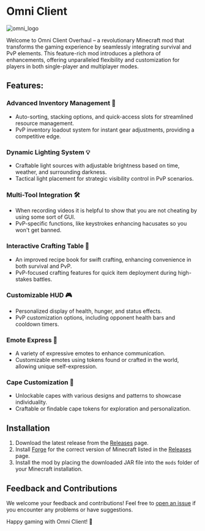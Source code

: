 # Omni Client

![omni_logo](https://github.com/0SGames/Omni/assets/112166972/da0ece2a-f914-4b57-8c67-b016ab5139ee)

Welcome to Omni Client Overhaul – a revolutionary Minecraft mod that transforms the gaming experience by seamlessly integrating survival and PvP elements. This feature-rich mod introduces a plethora of enhancements, offering unparalleled flexibility and customization for players in both single-player and multiplayer modes.

## Features:

### Advanced Inventory Management 🎒

- Auto-sorting, stacking options, and quick-access slots for streamlined resource management.
- PvP inventory loadout system for instant gear adjustments, providing a competitive edge.

### Dynamic Lighting System 💡

- Craftable light sources with adjustable brightness based on time, weather, and surrounding darkness.
- Tactical light placement for strategic visibility control in PvP scenarios.

### Multi-Tool Integration 🛠️

- When recording videos it is helpful to show that you are not cheating by using some sort of GUI.
- PvP-specific functions, like keystrokes enhancing hacusates so you won't get banned.

### Interactive Crafting Table 📜

- An improved recipe book for swift crafting, enhancing convenience in both survival and PvP.
- PvP-focused crafting features for quick item deployment during high-stakes battles.

### Customizable HUD 🎮

- Personalized display of health, hunger, and status effects.
- PvP customization options, including opponent health bars and cooldown timers.

### Emote Express 🤔

- A variety of expressive emotes to enhance communication.
- Customizable emotes using tokens found or crafted in the world, allowing unique self-expression.

### Cape Customization 🧣

- Unlockable capes with various designs and patterns to showcase individuality.
- Craftable or findable cape tokens for exploration and personalization.

## Installation

1. Download the latest release from the [Releases](https://github.com/0SGames/Omni/releases) page.
2. Install [Forge](https://files.minecraftforge.net/net/minecraftforge/forge/) for the correct version of Minecraft listed in the [Releases](https://github.com/0SGames/Omni/releases) page.
3. Install the mod by placing the downloaded JAR file into the `mods` folder of your Minecraft installation.

## Feedback and Contributions

We welcome your feedback and contributions! Feel free to [open an issue](https://github.com/0SGames/Omni/issues) if you encounter any problems or have suggestions.

Happy gaming with Omni Client! 🚀
